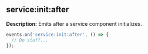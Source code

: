 ## service:init:after

**Description:** Emits after a service component initializes.

```ts
events.on('service:init:after', () => {
  // Do stuff...
});
```

